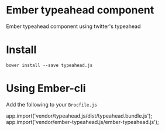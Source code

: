 Ember typeahead component
=========================

Ember typeahead component using twitter's typeahead

Install
=======

    bower install --save typeahead.js
    
Using Ember-cli
===============
Add the following to your `Brocfile.js`

  app.import('vendor/typeahead.js/dist/typeahead.bundle.js');
  app.import('vendor/ember-typeahead.js/ember-typeahead.js');
